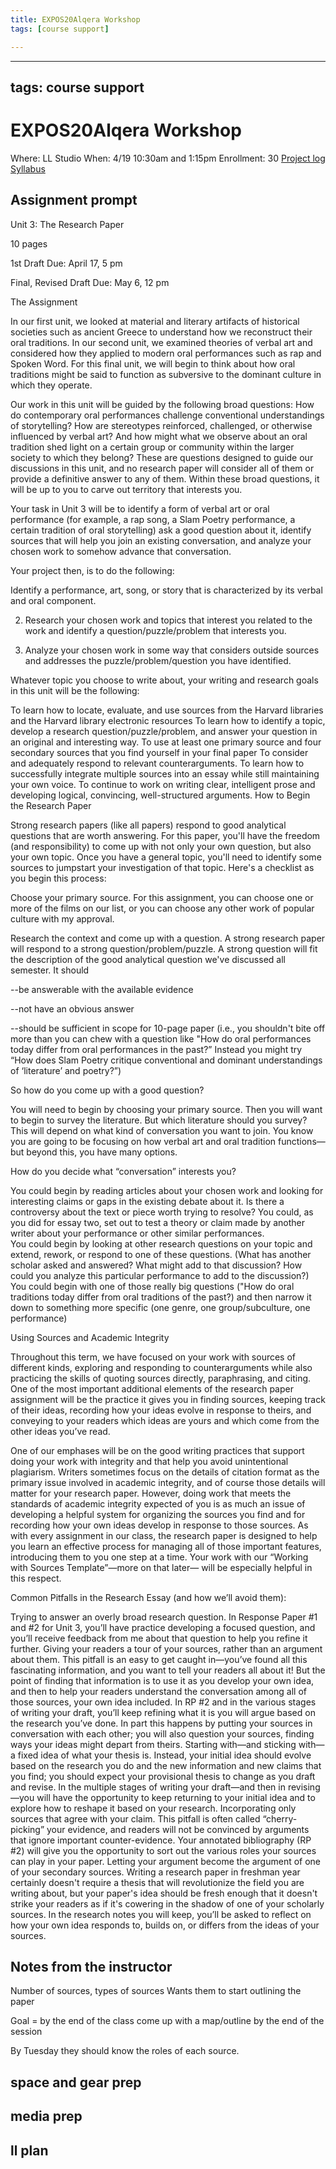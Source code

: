 ```yaml
---
title: EXPOS20Alqera Workshop
tags: [course support]

---
```


---
tags: course support
---
# EXPOS20Alqera Workshop

Where: LL Studio
When: 4/19 10:30am and 1:15pm
Enrollment: 30
[Project log]()
[Syllabus](https://airtable.com/appOgUGNrRPyW0xRm/tblF0oKLCPhK6TnAe/viwxouIdoOK1PvsTF/recIl3JRDbYe4phq3/flde6CJXApRaFoOpC/attuqChkYnsCm6Wiv?blocks=hide)

## Assignment prompt

Unit 3: The Research Paper

10 pages 

1st Draft Due: April 17, 5 pm

Final, Revised Draft Due: May 6, 12 pm

 

The Assignment

In our first unit, we looked at material and literary artifacts of historical societies such as ancient Greece to understand how we reconstruct their oral traditions.  In our second unit, we examined theories of verbal art and considered how they applied to modern oral performances such as rap and Spoken Word. For this final unit, we will begin to think about how oral traditions might be said to function as subversive to the dominant culture in which they operate.  

 

Our work in this unit will be guided by the following broad questions: How do contemporary oral performances challenge conventional understandings of storytelling? How are stereotypes reinforced, challenged, or otherwise influenced by verbal art?  And how might what we observe about an oral tradition shed light on a certain group or community within the larger society to which they belong?  These are questions designed to guide our discussions in this unit, and no research paper will consider all of them or provide a definitive answer to any of them.  Within these broad questions, it will be up to you to carve out territory that interests you. 

 

Your task in Unit 3 will be to identify a form of verbal art or oral performance (for example, a rap song, a Slam Poetry performance, a certain tradition of oral storytelling) ask a good question about it, identify sources that will help you join an existing conversation, and analyze your chosen work to somehow advance that conversation.

 

Your project then, is to do the following:

Identify a performance, art, song, or story that is characterized by its verbal and oral component.
 

2) Research your chosen work and topics that interest you related to the work and identify a question/puzzle/problem that interests you.

 

3) Analyze your chosen work in some way that considers outside sources and addresses the puzzle/problem/question you have identified. 

 

Whatever topic you choose to write about, your writing and research goals in this unit will be the following:

To learn how to locate, evaluate, and use sources from the Harvard libraries and the Harvard library electronic resources
To learn how to identify a topic, develop a research question/puzzle/problem, and answer your question in an original and interesting way.
To use at least one primary source and four secondary sources that you find yourself in your final paper
To consider and adequately respond to relevant counterarguments.
To learn how to successfully integrate multiple sources into an essay while still maintaining your own voice.
To continue to work on writing clear, intelligent prose and developing logical, convincing, well-structured arguments. 
How to Begin the Research Paper

Strong research papers (like all papers) respond to good analytical questions that are worth answering.  For this paper, you'll have the freedom (and responsibility) to come up with not only your own question, but also your own topic.  Once you have a general topic, you'll need to identify some sources to jumpstart your investigation of that topic.  Here's a checklist as you begin this process:

Choose your primary source.
For this assignment, you can choose one or more of the films on our list, or you can choose any other work of popular culture with my approval.  

Research the context and come up with a question.
A strong research paper will respond to a strong question/problem/puzzle.  A strong question will fit the description of the good analytical question we've discussed all semester.  It should 

--be answerable with the available evidence

--not have an obvious answer

--should be sufficient in scope for 10-page paper (i.e., you shouldn't bite off more than you can chew with a question like "How do oral performances today differ from oral performances in the past?” Instead you might try “How does Slam Poetry critique conventional and dominant understandings of ‘literature’ and poetry?”)

So how do you come up with a good question?

You will need to begin by choosing your primary source. Then you will want to begin to survey the literature. But which literature should you survey? This will depend on what kind of conversation you want to join. You know you are going to be focusing on how verbal art and oral tradition functions—but beyond this, you have many options. 

How do you decide what “conversation” interests you?

You could begin by reading articles about your chosen work and looking for interesting claims or gaps in the existing debate about it. Is there a controversy about the text or piece worth trying to resolve?
You could, as you did for essay two, set out to test a theory or claim made by another writer about your performance or other similar performances.  
You could begin by looking at other research questions on your topic and extend, rework, or respond to one of these questions. (What has another scholar asked and answered? What might add to that discussion? How could you analyze this particular performance to add to the discussion?)
You could begin with one of those really big questions ("How do oral traditions today differ from oral traditions of the past?)  and then narrow it down to something more specific (one genre, one group/subculture, one performance)
 

Using Sources and Academic Integrity

Throughout this term, we have focused on your work with sources of different kinds, exploring and responding to counterarguments while also practicing the skills of quoting sources directly, paraphrasing, and citing. One of the most important additional elements of the research paper assignment will be the practice it gives you in finding sources, keeping track of their ideas, recording how your ideas evolve in response to theirs, and conveying to your readers which ideas are yours and which come from the other ideas you’ve read. 

One of our emphases will be on the good writing practices that support doing your work with integrity and that help you avoid unintentional plagiarism. Writers sometimes focus on the details of citation format as the primary issue involved in academic integrity, and of course those details will matter for your research paper. However, doing work that meets the standards of academic integrity expected of you is as much an issue of developing a helpful system for organizing the sources you find and for recording how your own ideas develop in response to those sources. As with every assignment in our class, the research paper is designed to help you learn an effective process for managing all of those important features, introducing them to you one step at a time. Your work with our “Working with Sources Template”—more on that later— will be especially helpful in this respect. 

 

 

 

Common Pitfalls in the Research Essay (and how we’ll avoid them):

Trying to answer an overly broad research question. In Response Paper #1 and #2 for Unit 3, you’ll have practice developing a focused question, and you’ll receive feedback from me about that question to help you refine it further.
    Giving your readers a tour of your sources, rather than an argument about them. This pitfall is an easy to get caught in—you’ve found all this fascinating information, and you want to tell your readers all about it! But the point of finding that information is to use it as you develop your own idea, and then to help your readers understand the conversation among all of those sources, your own idea included. In RP #2 and in the various stages of writing your draft, you’ll keep refining what it is you will argue based on the research you’ve done. In part this happens by putting your sources in conversation with each other; you will also question your sources, finding ways your ideas might depart from theirs.
    Starting with—and sticking with—a fixed idea of what your thesis is. Instead, your initial idea should evolve based on the research you do and the new information and new claims that you find; you should expect your provisional thesis to change as you draft and revise. In the multiple stages of writing your draft—and then in revising—you will have the opportunity to keep returning to your initial idea and to explore how to reshape it based on your research.
    Incorporating only sources that agree with your claim. This pitfall is often called “cherry-picking” your evidence, and readers will not be convinced by arguments that ignore important counter-evidence. Your annotated bibliography (RP #2) will give you the opportunity to sort out the various roles your sources can play in your paper.
    Letting your argument become the argument of one of your secondary sources. Writing a research paper in freshman year certainly doesn't require a thesis that will revolutionize the field you are writing about, but your paper's idea should be fresh enough that it doesn't strike your readers as if it's cowering in the shadow of one of your scholarly sources. In the research notes you will keep, you’ll be asked to reflect on how your own idea responds to, builds on, or differs from the ideas of your sources.
    
## Notes from the instructor
Number of sources, types of sources
Wants them to start outlining the paper

Goal = by the end of the class come up with a map/outline by the end of the session

By Tuesday they should know the roles of each source.

## space and gear prep
## media prep
## ll plan

